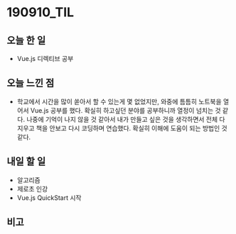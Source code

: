 # 190910_TIL
## 오늘 한 일
- Vue.js 디렉티브 공부
##

## 오늘 느낀 점
- 학교에서 시간을 많이 쏟아서 할 수 있는게 몇 없었지만, 와중에 틈틈히 노트북을 열어서 Vue.js 공부를 했다. 확실히 하고싶던 분야를 공부하니까 열정이 넘치는 것 같다. 나중에 기억이 나지 않을 것 같아서 내가 만들고 싶은 것을 생각하면서 전체 다 지우고 책을 안보고 다시 코딩하며 연습했다. 확실히 이해에 도움이 되는 방법인 것 같다.
## 내일 할 일
- 알고리즘
- 제로초 인강
- Vue.js QuickStart 시작
##

## 비고